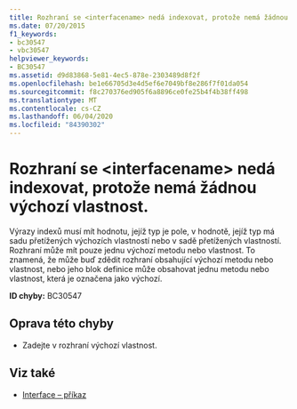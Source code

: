 ```yaml
---
title: Rozhraní se <interfacename> nedá indexovat, protože nemá žádnou výchozí vlastnost.
ms.date: 07/20/2015
f1_keywords:
- bc30547
- vbc30547
helpviewer_keywords:
- BC30547
ms.assetid: d9d83868-5e81-4ec5-878e-2303489d8f2f
ms.openlocfilehash: be1e66705d3e4d5ef6e7049bf8e286f7f01da054
ms.sourcegitcommit: f8c270376ed905f6a8896ce0fe25b4f4b38ff498
ms.translationtype: MT
ms.contentlocale: cs-CZ
ms.lasthandoff: 06/04/2020
ms.locfileid: "84390302"
---
```

# <a name="interface-interfacename-cannot-be-indexed-because-it-has-no-default-property"></a>Rozhraní se \<interfacename> nedá indexovat, protože nemá žádnou výchozí vlastnost.
Výrazy indexů musí mít hodnotu, jejíž typ je pole, v hodnotě, jejíž typ má sadu přetížených výchozích vlastností nebo v sadě přetížených vlastností. Rozhraní může mít pouze jednu výchozí metodu nebo vlastnost. To znamená, že může buď zdědit rozhraní obsahující výchozí metodu nebo vlastnost, nebo jeho blok definice může obsahovat jednu metodu nebo vlastnost, která je označena jako výchozí.  
  
 **ID chyby:** BC30547  
  
## <a name="to-correct-this-error"></a>Oprava této chyby  
  
- Zadejte v rozhraní výchozí vlastnost.  
  
## <a name="see-also"></a>Viz také

- [Interface – příkaz](../language-reference/statements/interface-statement.md)
